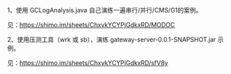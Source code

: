 1、使用 GCLogAnalysis.java 自己演练一遍串行/并行/CMS/G1的案例。

见：https://shimo.im/sheets/ChxykYCYPjGdkxRD/MODOC


2、使用压测工具（wrk 或 sb），演练 gateway-server-0.0.1-SNAPSHOT.jar 示例。

见：https://shimo.im/sheets/ChxykYCYPjGdkxRD/sfV8y